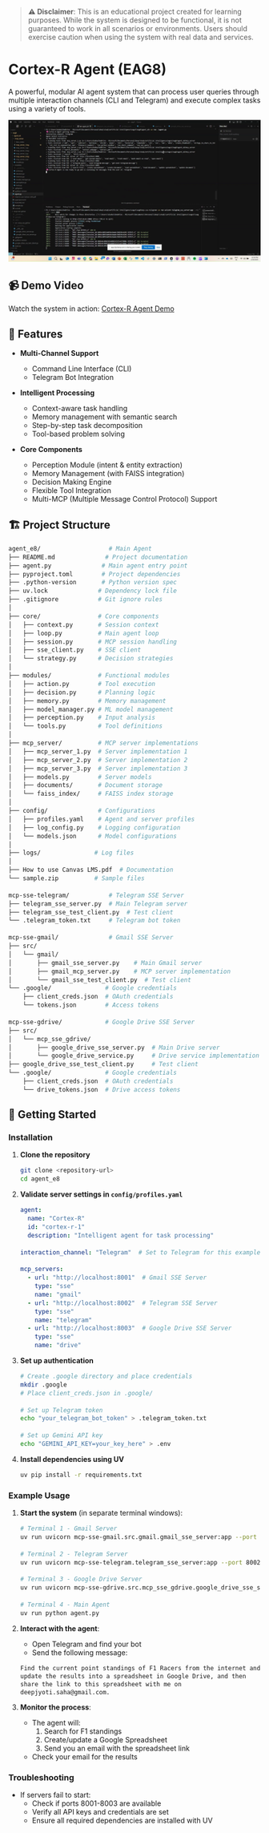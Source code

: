 > **⚠️ Disclaimer**: This is an educational project created for learning purposes. While the system is designed to be functional, it is not guaranteed to work in all scenarios or environments. Users should exercise caution when using the system with real data and services.

# Cortex-R Agent (EAG8)

A powerful, modular AI agent system that can process user queries through multiple interaction channels (CLI and Telegram) and execute complex tasks using a variety of tools.

![Cortex-R Agent Screenshot](agent_e8/s8-screenshot.png)

## 📹 Demo Video
Watch the system in action: [Cortex-R Agent Demo](https://youtu.be/AViGOt94KQ4)

## 🌟 Features

- **Multi-Channel Support**
  - Command Line Interface (CLI)
  - Telegram Bot Integration
  
- **Intelligent Processing**
  - Context-aware task handling
  - Memory management with semantic search
  - Step-by-step task decomposition
  - Tool-based problem solving

- **Core Components**
  - Perception Module (intent & entity extraction)
  - Memory Management (with FAISS integration)
  - Decision Making Engine
  - Flexible Tool Integration
  - Multi-MCP (Multiple Message Control Protocol) Support

## 🏗️ Project Structure

```bash
agent_e8/                   # Main Agent
├── README.md              # Project documentation
├── agent.py              # Main agent entry point
├── pyproject.toml        # Project dependencies
├── .python-version       # Python version spec
├── uv.lock              # Dependency lock file
├── .gitignore           # Git ignore rules
│
├── core/                # Core components
│   ├── context.py       # Session context
│   ├── loop.py          # Main agent loop
│   ├── session.py       # MCP session handling
│   ├── sse_client.py    # SSE client
│   └── strategy.py      # Decision strategies
│
├── modules/             # Functional modules
│   ├── action.py        # Tool execution
│   ├── decision.py      # Planning logic
│   ├── memory.py        # Memory management
│   ├── model_manager.py # ML model management
│   ├── perception.py    # Input analysis
│   └── tools.py         # Tool definitions
│
├── mcp_server/          # MCP server implementations
│   ├── mcp_server_1.py  # Server implementation 1
│   ├── mcp_server_2.py  # Server implementation 2
│   ├── mcp_server_3.py  # Server implementation 3
│   ├── models.py        # Server models
│   ├── documents/       # Document storage
│   └── faiss_index/     # FAISS index storage
│
├── config/              # Configurations
│   ├── profiles.yaml    # Agent and server profiles
│   ├── log_config.py    # Logging configuration
│   └── models.json      # Model configurations
│
├── logs/               # Log files
│
├── How to use Canvas LMS.pdf  # Documentation
└── sample.zip          # Sample files

mcp-sse-telegram/           # Telegram SSE Server
├── telegram_sse_server.py  # Main Telegram server
├── telegram_sse_test_client.py  # Test client
└── .telegram_token.txt     # Telegram bot token

mcp-sse-gmail/              # Gmail SSE Server
├── src/
│   └── gmail/
│       ├── gmail_sse_server.py    # Main Gmail server
│       ├── gmail_mcp_server.py    # MCP server implementation
│       └── gmail_sse_test_client.py  # Test client
└── .google/               # Google credentials
    ├── client_creds.json  # OAuth credentials
    └── tokens.json        # Access tokens

mcp-sse-gdrive/            # Google Drive SSE Server
├── src/
│   └── mcp_sse_gdrive/
│       ├── google_drive_sse_server.py  # Main Drive server
│       └── google_drive_service.py     # Drive service implementation
├── google_drive_sse_test_client.py     # Test client
└── .google/               # Google credentials
    ├── client_creds.json  # OAuth credentials
    └── drive_tokens.json  # Drive access tokens
```

## 🚀 Getting Started

### Installation

1. **Clone the repository**
   ```bash
   git clone <repository-url>
   cd agent_e8
   ```

2. **Validate server settings in `config/profiles.yaml`**
   ```yaml
   agent:
     name: "Cortex-R"
     id: "cortex-r-1"
     description: "Intelligent agent for task processing"
   
   interaction_channel: "Telegram"  # Set to Telegram for this example
   
   mcp_servers:
     - url: "http://localhost:8001"  # Gmail SSE Server
       type: "sse"
       name: "gmail"
     - url: "http://localhost:8002"  # Telegram SSE Server
       type: "sse"
       name: "telegram"
     - url: "http://localhost:8003"  # Google Drive SSE Server
       type: "sse"
       name: "drive"
   ```

3. **Set up authentication**
   ```bash
   # Create .google directory and place credentials
   mkdir .google
   # Place client_creds.json in .google/
   
   # Set up Telegram token
   echo "your_telegram_bot_token" > .telegram_token.txt
   
   # Set up Gemini API key
   echo "GEMINI_API_KEY=your_key_here" > .env
   ```

4. **Install dependencies using UV**
   ```bash
   uv pip install -r requirements.txt
   ```

### Example Usage

1. **Start the system** (in separate terminal windows):
   ```bash
   # Terminal 1 - Gmail Server
   uv run uvicorn mcp-sse-gmail.src.gmail.gmail_sse_server:app --port 8001

   # Terminal 2 - Telegram Server
   uv run uvicorn mcp-sse-telegram.telegram_sse_server:app --port 8002

   # Terminal 3 - Google Drive Server
   uv run uvicorn mcp-sse-gdrive.src.mcp_sse_gdrive.google_drive_sse_server:app --port 8003

   # Terminal 4 - Main Agent
   uv run python agent.py
   ```

2. **Interact with the agent**:
   - Open Telegram and find your bot
   - Send the following message:
   ```
   Find the current point standings of F1 Racers from the internet and update the results into a spreadsheet in Google Drive, and then share the link to this spreadsheet with me on deepjyoti.saha@gmail.com.
   ```

3. **Monitor the process**:
   - The agent will:
     1. Search for F1 standings
     2. Create/update a Google Spreadsheet
     3. Send you an email with the spreadsheet link
   - Check your email for the results

### Troubleshooting

- If servers fail to start:
  - Check if ports 8001-8003 are available
  - Verify all API keys and credentials are set
  - Ensure all required dependencies are installed with UV

